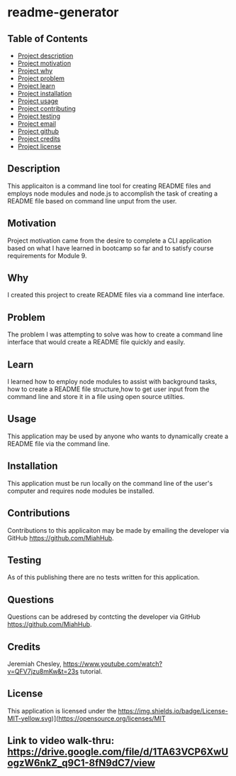# readme-generator

##  Table of Contents
- [Project description](#Description)
- [Project motivation](#Motivation)
- [Project why](#Why)
- [Project problem](#Problem)
- [Project learn](#Learn)
- [Project installation](#Installation)
- [Project usage](#Usage)
- [Project contributing](#Contributing)
- [Project testing](#Testing)
- [Project email](#Questions)
- [Project github](#Questions)
- [Project credits](#Credits)
- [Project license](#License)
## Description
This applicaiton is a command line tool for creating README files and employs node modules and node.js to accomplish the task of creating a README file based on command line unput from the user.
## Motivation
Project motivation came from the desire to complete a CLI application based on what I have learned in bootcamp so far and to satisfy course requirements for Module 9.
## Why
I created this project to create README files via a command line interface.
## Problem
The problem I was attempting to solve was how to create a command line interface that would create a README file quickly and easily.
## Learn
I learned how to employ node modules to assist with background tasks, how to create a README file structure,how to get user input from the command line and store it in a file using open source utilties.
## Usage
This application may be used by anyone who wants to dynamically create a README file via the command line.
## Installation
This application must be run locally on the command line of the user's computer and requires node modules be installed.
## Contributions
Contributions to this applicaiton may be made by emailing the developer via GitHub https://github.com/MiahHub.
## Testing
As of this publishing there are no tests written for this application.
## Questions
Questions can be addresed by contcting the developer via GitHub https://github.com/MiahHub.
## Credits
Jeremiah Chesley, https://www.youtube.com/watch?v=QFV7jzu8mKw&t=23s tutorial.
## License
This application is licensed under the https://img.shields.io/badge/License-MIT-yellow.svg)](https://opensource.org/licenses/MIT
## Link to video walk-thru:  https://drive.google.com/file/d/1TA63VCP6XwUogzW6nkZ_q9C1-8fN9dC7/view
